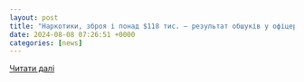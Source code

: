 ```yaml
---
layout: post
title: "Наркотики, зброя і понад $118 тис. — результат обшуків у офіцера, який заробляв на фальшивій службі – АрміяInform"
date: 2024-08-08 07:26:51 +0000
categories: [news]
---
```


[Читати далі](https://armyinform.com.ua/2024/08/07/narkotyky-zbroya-i-ponad-118-tys-rezultat-obshukiv-u-oficzera-yakyj-zaroblyav-na-falshyvij-sluzhbi/)
